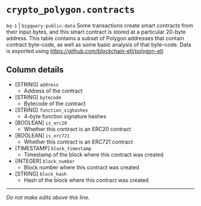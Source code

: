 # `crypto_polygon.contracts`
`bq-1` | `bigquery-public-data`
Some transactions create smart contracts from their input bytes, and this smart contract is stored at a particular 20-byte address.
This table contains a subset of Polygon addresses that contain contract byte-code, as well as some basic analysis of that byte-code.
Data is exported using https://github.com/blockchain-etl/polygon-etl

## Column details
* [STRING]    `address`
  - Address of the contract
* [STRING]    `bytecode`
  - Bytecode of the contract
* [STRING]    `function_sighashes`
  - 4-byte function signature hashes
* [BOOLEAN]   `is_erc20`
  - Whether this contract is an ERC20 contract
* [BOOLEAN]   `is_erc721`
  - Whether this contract is an ERC721 contract
* [TIMESTAMP] `block_timestamp`
  - Timestamp of the block where this contract was created
* [INTEGER]   `block_number`
  - Block number where this contract was created
* [STRING]    `block_hash`
  - Hash of the block where this contract was created

-------------------------------------------------------------------------------
*Do not make edits above this line.*
